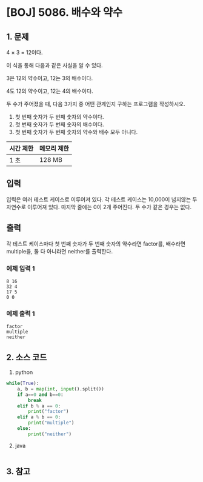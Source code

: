# [BOJ] 5086. 배수와 약수

## 1. 문제

4 × 3 = 12이다.

이 식을 통해 다음과 같은 사실을 알 수 있다.

3은 12의 약수이고, 12는 3의 배수이다.

4도 12의 약수이고, 12는 4의 배수이다.

두 수가 주어졌을 때, 다음 3가지 중 어떤 관계인지 구하는 프로그램을 작성하시오.

  1. 첫 번째 숫자가 두 번째 숫자의 약수이다.
  2. 첫 번째 숫자가 두 번째 숫자의 배수이다.
  3. 첫 번째 숫자가 두 번째 숫자의 약수와 배수 모두 아니다.


| 시간 제한 | 메모리 제한 |
|:------|:-------| 
| 1 초   | 128 MB |


## 입력

입력은 여러 테스트 케이스로 이루어져 있다. 각 테스트 케이스는 10,000이 넘지않는 두 자연수로 이루어져 있다. 마지막 줄에는 0이 2개 주어진다. 두 수가 같은 경우는 없다.


## 출력

각 테스트 케이스마다 첫 번째 숫자가 두 번째 숫자의 약수라면 factor를, 배수라면 multiple을, 둘 다 아니라면 neither를 출력한다.


### 예제 입력 1

```
8 16
32 4
17 5
0 0
```

### 예제 출력 1

```
factor
multiple
neither
```



## 2. 소스 코드

1. python

```python
while(True):
    a, b = map(int, input().split())
    if a==0 and b==0:
        break
    elif b % a == 0:
        print("factor")
    elif a % b == 0:
        print("multiple")
    else:
        print("neither")
```

2. java

```java

```


## 3. 참고

```

```



